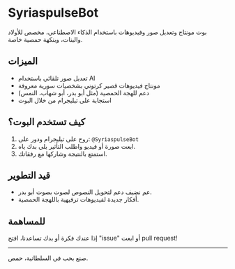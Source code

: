 
# SyriaspulseBot

بوت مونتاج وتعديل صور وفيديوهات باستخدام الذكاء الاصطناعي، مخصص للأولاد والبنات، وبنكهة حمصية خاصة.

## الميزات

- تعديل صور تلقائي باستخدام AI
- مونتاج فيديوهات قصير كرتوني بشخصيات سورية معروفة
- دعم للهجة الحمصية (مثل أبو بدر، أبو شهاب، النمس)
- استجابة على تيليجرام من خلال البوت

## كيف تستخدم البوت؟

1. روح على تيليجرام ودور على: `@SyriaspulseBot`
2. ابعت صورة أو فيديو واطلب التأثير يلي بدك ياه.
3. استمتع بالنتيجة وشاركها مع رفقاتك.

## قيد التطوير

- عم نضيف دعم لتحويل النصوص لصوت بصوت أبو بدر.
- أفكار جديدة لفيديوهات ترفيهية باللهجة الحمصية.

## للمساهمة

إذا عندك فكرة أو بدك تساعدنا، افتح "issue" أو ابعت pull request!

---

صنع بحب في السلطانية، حمص.
